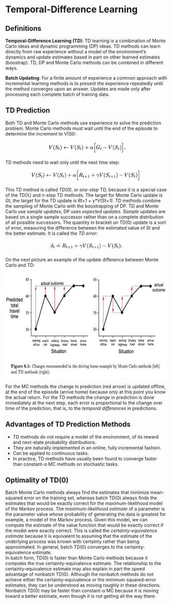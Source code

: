 # Temporal-Difference Learning

## Definitions

**Temporal-Difference Learning (TD)**: TD learning is a combination of Monte 
Carlo ideas and dynamic programming (DP) ideas. TD methods can learn directly 
from raw experience without a model of the environment’s dynamics and update 
estimates based in part on other learned estimates (boostrap). TD, DP and Monte
Carlo methods can be combined in different ways.

**Batch Updating**: For a finite amount of experience a common approach with 
incremental learning methods is to present the experience repeatedly until the
method converges upon an answer. Updates are made only after processing each 
complete batch of training data.

## TD Prediction

Both TD and Monte Carlo methods use experience to solve the prediction problem.
Monte Carlo methods must wait until the end of the episode to determine the 
increment to V(St):

<p align="center">
<img
src="https://github.com/vdouet/Reinforcement-Learning/blob/master/Reinforcement%20Learning%20Specialization%20-%20Alberta%20University%20/Images/vtMC.png"
alt="Update rule" title="Update rule" width="245" height="41" />
</p>

TD methods need to wait only until the next time step:

<p align="center">
<img
src="https://github.com/vdouet/Reinforcement-Learning/blob/master/Reinforcement%20Learning%20Specialization%20-%20Alberta%20University%20/Images/vtTD0.png"
alt="Update rule" title="Update rule" width="350" height="37" />
</p>

This TD method is called *TD(0)*, or *one-step* TD, because it is a special
case of the TD(λ) and *n-step* TD methods. The target for Monte Carlo update is
*Gt*, the target for the TD update is *Rt+1 + γ\*V(St+1)*. TD methods combine
the sampling of Monte Carlo with the boostrapping of DP. TD and Monte Carlo use
*sample updates*, DP uses *expected updates*. *Sample* updates are based on a 
single sample successor rather than on a complete distribution of all possible
successors.
The quantity in bracket un TD(0) update is a sort of error, measuring the 
difference between the estimated value of *St* and the better estimate. It is
called the *TD error*:

<p align="center">
<img
src="https://github.com/vdouet/Reinforcement-Learning/blob/master/Reinforcement%20Learning%20Specialization%20-%20Alberta%20University%20/Images/tderror.png"
alt="Update rule" title="Update rule" width="234" height="34" />
</p>

On the next picture an example of the update difference between Monte Carlo and
TD:

<p align="center">
<img
src="https://github.com/vdouet/Reinforcement-Learning/blob/master/Reinforcement%20Learning%20Specialization%20-%20Alberta%20University%20/Images/tdmcex.png"
alt="Update rule" title="Update rule" width="682" height="330" />
</p>

For the MC methods the change in prediction (red arrow) is updated offline, at
the end of the episode (arrive home) because only at this point you know the 
actual return. For the TD methods the change in prediction is done immediately
at the next step, each error is proportional to the change over time of the 
prediction, that is, to the *temporal differences* in predictions.

## Advantages of TD Prediction Methods

+ TD methods do not require a model of the environment, of its reward and 
next-state probability distributions.
+ They are naturally implemented in an online, fully incremental fashion.
+ Can be applied to continuous tasks.
+ In practice, TD methods have usually been found to converge faster than 
constant-α MC methods on stochastic tasks.

## Optimality of TD(0)

Batch Monte Carlo methods always find the estimates that minimize mean-squared 
error on the training set, whereas batch TD(0) always finds the estimates that 
would be exactly correct for the maximum-likelihood model of the Markov
process. The *maximum-likelihood estimate* of a parameter is the parameter 
value whose probability of generating the data is greatest for example, a model
of the Markov process. Given this model, we can compute the estimate of the 
value function that would be exactly correct if the model were exactly correct.
This is called the *certainty-equivalence estimate* because it is equivalent 
to assuming that the estimate of the underlying process was known with 
certainty rather than being approximated. In general, batch TD(0) converges to 
the certainty-equivalence estimate.  
In batch form, TD(0) is faster than Monte Carlo methods because it computes the
true certainty-equivalence estimate. The relationship to the 
certainty-equivalence estimate may also explain in part the speed advantage of
nonbatch TD(0). Although the nonbatch methods do not achieve either the 
certainty-equivalence or the minimum squared-error estimates, they can be 
understood as moving roughly in these directions. Nonbatch TD(0) may be faster 
than constant-α MC because it is moving toward a better estimate, even though 
it is not getting all the way there. 